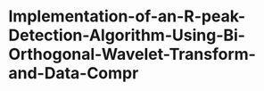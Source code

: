 # Implementation-of-an-R-peak-Detection-Algorithm-Using-Bi-Orthogonal-Wavelet-Transform-and-Data-Compr